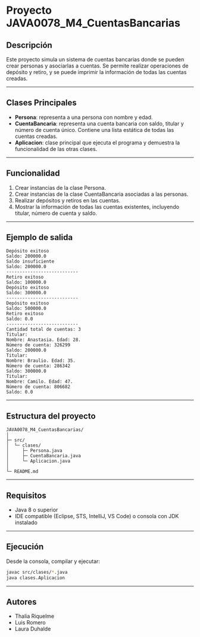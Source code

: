 # Proyecto JAVA0078_M4_CuentasBancarias

## Descripción

Este proyecto simula un sistema de cuentas bancarias donde se pueden crear personas y asociarlas a cuentas. Se permite realizar operaciones de depósito y retiro, y se puede imprimir la información de todas las cuentas creadas.

---
## Clases Principales

- **Persona**: representa a una persona con nombre y edad.
- **CuentaBancaria**: representa una cuenta bancaria con saldo, titular y número de cuenta único. Contiene una lista estática de todas las cuentas creadas.
- **Aplicacion**: clase principal que ejecuta el programa y demuestra la funcionalidad de las otras clases.

---
## Funcionalidad

1. Crear instancias de la clase Persona.
2. Crear instancias de la clase CuentaBancaria asociadas a las personas.
3. Realizar depósitos y retiros en las cuentas.
4. Mostrar la información de todas las cuentas existentes, incluyendo titular, número de cuenta y saldo.

---
## Ejemplo de salida

```
Depósito exitoso
Saldo: 200000.0
Saldo insuficiente
Saldo: 200000.0
---------------------------
Retiro exitoso
Saldo: 100000.0
Depósito exitoso
Saldo: 300000.0
---------------------------
Depósito exitoso
Saldo: 500000.0
Retiro exitoso
Saldo: 0.0
---------------------------
Cantidad total de cuentas: 3
Titular: 
Nombre: Anastasia. Edad: 28.
Número de cuenta: 326299
Saldo: 200000.0
Titular: 
Nombre: Braulio. Edad: 35.
Número de cuenta: 286342
Saldo: 300000.0
Titular: 
Nombre: Camilo. Edad: 47.
Número de cuenta: 806682
Saldo: 0.0
```

---
## Estructura del proyecto

```
JAVA0078_M4_CuentasBancarias/
│
├─ src/
│  └─ clases/
│     ├─ Persona.java
│     ├─ CuentaBancaria.java
│     └─ Aplicacion.java
│
└─ README.md
```

---
## Requisitos

- Java 8 o superior
- IDE compatible (Eclipse, STS, IntelliJ, VS Code) o consola con JDK instalado

---
## Ejecución

Desde la consola, compilar y ejecutar:

```bash
javac src/clases/*.java
java clases.Aplicacion
```

---
## Autores

- Thalia Riquelme
- Luis Romero
- Laura Duhalde

